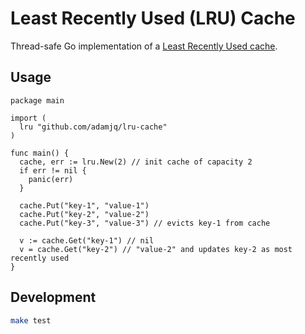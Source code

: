 # Least Recently Used (LRU) Cache

Thread-safe Go implementation of a [Least Recently Used cache](https://en.wikipedia.org/wiki/Cache_replacement_policies#Least_recently_used_(LRU)).

## Usage

```golang
package main

import (
  lru "github.com/adamjq/lru-cache"
)

func main() {
  cache, err := lru.New(2) // init cache of capacity 2
  if err != nil {
    panic(err)
  }

  cache.Put("key-1", "value-1")
  cache.Put("key-2", "value-2")
  cache.Put("key-3", "value-3") // evicts key-1 from cache

  v := cache.Get("key-1") // nil
  v = cache.Get("key-2") // "value-2" and updates key-2 as most recently used
}

```

## Development

```bash
make test
```

